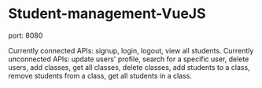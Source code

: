 # Student-management-VueJS

port: 8080

Currently connected APIs: signup, login, logout, view all students.
Currently unconnected APIs: update users' profile, search for a specific user, delete users, add classes, get all classes, delete classes, add students to a class, remove students from a class, get all students in a class.
